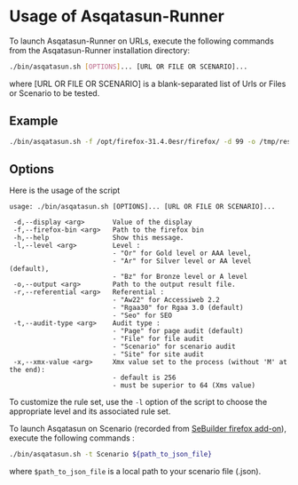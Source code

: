 # Usage of Asqatasun-Runner

To launch Asqatasun-Runner on URLs, execute the following commands from the Asqatasun-Runner installation directory:

```sh
./bin/asqatasun.sh [OPTIONS]... [URL OR FILE OR SCENARIO]...
```

where \[URL OR FILE OR SCENARIO\] is a blank-separated list of Urls or Files or Scenario to be tested.


## Example

```sh
./bin/asqatasun.sh -f /opt/firefox-31.4.0esr/firefox/ -d 99 -o /tmp/result_output.txt -r Rgaa30 http://asqatasun.org/
```


## Options
 
Here is the usage of the script

```
usage: ./bin/asqatasun.sh [OPTIONS]... [URL OR FILE OR SCENARIO]...
                         
 -d,--display <arg>       Value of the display
 -f,--firefox-bin <arg>   Path to the firefox bin
 -h,--help                Show this message.
 -l,--level <arg>         Level :
                          - "Or" for Gold level or AAA level,
                          - "Ar" for Silver level or AA level (default),
                          - "Bz" for Bronze level or A level
 -o,--output <arg>        Path to the output result file.
 -r,--referential <arg>   Referential :
                          - "Aw22" for Accessiweb 2.2 
                          - "Rgaa30" for Rgaa 3.0 (default)
                          - "Seo" for SEO
 -t,--audit-type <arg>    Audit type :
                          - "Page" for page audit (default)
                          - "File" for file audit
                          - "Scenario" for scenario audit
                          - "Site" for site audit
 -x,--xmx-value <arg>     Xmx value set to the process (without 'M' at the end):
                          - default is 256
                          - must be superior to 64 (Xms value)

```

To customize the rule set, use the `-l` option of the script to choose the appropriate level and its associated rule set.

To launch Asqatasun on Scenario (recorded from [SeBuilder firefox add-on](http://seleniumbuilder.github.io/se-builder/)), execute the following commands :

```sh
./bin/asqatasun.sh -t Scenario ${path_to_json_file}
```

where `$path_to_json_file` is a local path to your scenario file (.json).
